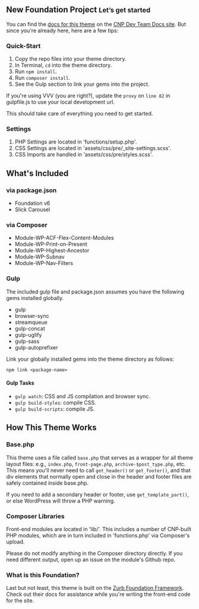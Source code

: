 <h2>New Foundation Project <small>Let&rsquo;s get started</small></h2>

<p>You can find the <a href="http://docs.cnp.io/docs/foundation-theme">docs for this theme</a> on the <a href="http://docs.cnp.io">CNP Dev Team Docs site</a>. But since you're already here, here are a few tips:</p>

<h3 class="subheader">Quick-Start</h3>
<ol>
	<li>Copy the repo files into your theme directory.</li>
	<li>In Terminal, <code>cd</code> into the theme directory.</li>
	<li>Run <code>npm install</code>.</li>
	<li>Run <code>composer install</code>.</li>
	<li>See the Gulp section to link your gems into the project.</li>
</ol>

<p>If you're using VVV (you are right?), update the <code>proxy</code> on <code>line 82</code> in gulpfile.js to use your local development url.</p>

<p>This should take care of everything you need to get started.</p>

<h3 class="subheader">Settings</h3>

<ol>
	<li>PHP Settings are located in 'functions/setup.php'.</li>
	<li>CSS Settings are located in 'assets/css/pre/_site-settings.scss'.</li>
	<li>CSS Imports are handled in 'assets/css/pre/styles.scss'.</li>
</ol>

<h2>What's Included</h2>

<h3>via package.json</h3>
<ul>
	<li>Foundation v6</li>
	<li>Slick Carousel</li>
</ul>

<h3>via Composer</h3>
<ul>
	<li>Module-WP-ACF-Flex-Content-Modules</li>
	<li>Module-WP-Print-on-Present</li>
	<li>Module-WP-Highest-Ancestor</li>
	<li>Module-WP-Subnav</li>
	<li>Module-WP-Nav-Filters</li>
</ul>

<h3>Gulp</h3>

<p>The included gulp file and package.json assumes you have the following gems installed globally.</p>
<ul>
	<li>gulp</li>
	<li>browser-sync</li>
	<li>streamqueue</li>
	<li>gulp-concat</li>
	<li>gulp-uglify</li>
	<li>gulp-sass</li>
	<li>gulp-autoprefixer</li>
</ul>

<p>Link your globally installed gems into the theme directory as follows:</p>

<p><code>npm link &lt;package-name&gt;</code></p>

<h4>Gulp Tasks</h4>
<ul>
	<li><code>gulp watch</code>: CSS and JS compilation and browser sync.</li>
	<li><code>gulp build-styles</code>: compile CSS.</li>
	<li><code>gulp build-scripts</code>: compile JS.</li>
</ul>

<h2>How This Theme Works</h2>

<h3 class="subheader">Base.php</h3>

<p>This theme uses a file called <code>base.php</code> that serves as a wrapper for all theme layout files: e.g., <code>index.php</code>, <code>front-page.php</code>, <code>archive-$post_type.php</code>, etc. This means you'll never need to call <code>get_header()</code> or <code>get_footer()</code>, and that div elements that normally open and close in the header and footer files are safely contained inside base.php.</p>

<p>If you need to add a secondary header or footer, use <code>get_template_part()</code>, or else WordPress will throw a PHP warning.</p>

<h3 class="subheader">Composer Libraries</h3>

<p>Front-end modules are located in 'lib/'. This includes a number of CNP-built PHP modules, which are in turn included in 'functions.php' via Composer's upload.</p>

<p>Please do not modify anything in the Composer directory directly. If you need different output, open up an issue on the module's Github repo.</p>

<h3 class="subheader">What is this Foundation?</h3>

<p>Last but not least, this theme is built on the <a href="http://foundation.zurb.com/docs" target="_blank">Zurb Foundation Framework</a>. Check out their docs for assistance while you're writing the front-end code for the site.</p>

